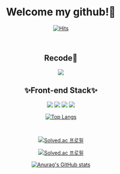 <div align="center">
  
# Welcome my github!👏

[![Hits](https://hits.seeyoufarm.com/api/count/incr/badge.svg?url=https%3A%2F%2Fgithub.com%2Fsojeong0302&count_bg=%23FAE3FF&title_bg=%23DCA1F2&icon=&icon_color=%23FFFFFF&title=hits&edge_flat=false)](https://github.com/sojeong0302)

</br>

<div direction="row">
  
## Recode📝

<a href="https://velog.io/@sojeong0302"><img src="https://img.shields.io/badge/Velog-11B48A?style=flat-square&logo=Vimeo&logoColor=white&link=https://velog.io/@sojeong0302"/></a>

</div>

<div direction="row">

## ✨Front-end Stack✨
 
<img src="https://img.shields.io/badge/html5-E34F26?style=flat-square&logo=html5&logoColor=white"> 
<img src="https://img.shields.io/badge/css-1572B6?style=flat-square&logo=css3&logoColor=white"> 
<img src="https://img.shields.io/badge/javascript-F7DF1E?style=flat-square&logo=javascript&logoColor=black"> 
<img src="https://img.shields.io/badge/React-61DAFB?style=flat-square&logo=React&logoColor=white"> 

[![Top Langs](https://github-readme-stats.vercel.app/api/top-langs/?username=sojeong0302&layout=compact&theme=nightowl)](https://github.com/anuraghazra/github-readme-stats)
</div>

</br>

[![Solved.ac
프로필](http://mazassumnida.wtf/api/v2/generate_badge?boj=https://github.com/sojeong0302)](https://solved.ac/https://github.com/sojeong0302)

[![Solved.ac
프로필](http://mazassumnida.wtf/api/mini/generate_badge?boj=https://github.com/sojeong0302)](https://solved.ac/https://github.com/sojeong0302)

[![Anurag's GitHub stats](https://github-readme-stats.vercel.app/api?username=sojeong0302&show_icons=true&theme=nightowl)](https://github.com/anuraghazra/github-readme-stats)

</div>


